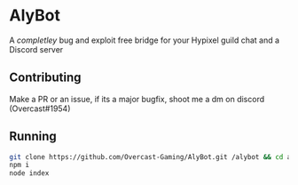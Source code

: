 # AlyBot
A _completley_ bug and exploit free bridge for your Hypixel guild chat and a Discord server
## Contributing 
Make a PR or an issue, if its a major bugfix, shoot me a dm on discord (Overcast#1954)

## Running
```sh
git clone https://github.com/Overcast-Gaming/AlyBot.git /alybot && cd alybot
npm i
node index
```
